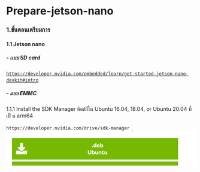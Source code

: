 # Prepare-jetson-nano
### 1.ขั้นตอนเตรียมการ
#### 1.1 Jetson nano
##### - เเบบ SD card
<code>https://developer.nvidia.com/embedded/learn/get-started-jetson-nano-devkit#intro</code>
##### - แบบ EMMC
<p>1.1.1 Install the SDK Manager ติดต้งัใน Ubuntu 16.04, 18.04, or Ubuntu 20.04 ที่เป็ น arm64</p>
<code>https://developer.nvidia.com/drive/sdk-manager</code>
<img src="img/1.png" class="center">
<style>
img {
  display: block;
  margin-left: auto;
  margin-right: auto;
}
</style>
